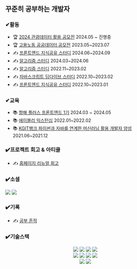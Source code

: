  ## 꾸준히 공부하는 개발자
  
 ### ✔활동
 <ul>
  <li>🏆 <a href="https://www.2024tourapi.com/">2024 관광데이터 활용 공모전</a> 2024.05 ~ 진행중 </li>
  <li>🏆 <a href="https://github.com/public-data-Competition/public-data-competition.git">고용노동 공공데이터 공모전</a> 2023.05~2023.07</li>
  <li>✍️ <a href="https://github.com/interview-study-front/frontend-interview-question">프론트엔드 지식공유 스터디</a> 2024.06~2024.09</li>
  <li>✍️ <a href="https://github.com/Rising-Developers/algorithm-study">알고리즘 스터디</a> 2024.03~2024.06 </li>
  <li>✍️ <a href="https://github.com/AlgorismTest/coding-test-study">알고리즘 스터디</a> 2022.11~2023.02 </li>
  <li>✍️ <a href="https://github.com/fe-book-study/modern-javascript-deep-dive">자바스크립트 딥다이브 스터디</a> 2022.10~2023.02</li>
  <li>✍️ <a href="https://github.com/interview-study-front/frontend-interview-question">프론트엔드 지식공유 스터디</a> 2022.10~2023.01</li>
</ul>

 ### ✔교육
 <ul>
   <li>📚 <a href="https://github.com/Readme-Monster/readme-monster">항해 플러스 프론트엔드 1기</a> 2024.03 ~ 2024.05 </li>
   <li>📚 <a href="https://github.com/lee-ji-hong/frontend-mission">에이블리 익스턴십</a> 2022.01~2022.02</li>
   <li>📚 <a href="https://github.com/lee-ji-hong/homin_team">KGIT뱅크 파이썬과 자바를 연계한 머신러닝 활용 개발자 양성</a> 2021.06~2021.12</li>
</ul>

### ✔️프로젝트 회고 & 아티클
<ul>
  <li>✍️ <a href="https://coding-ocean.tistory.com/106">홈페이지 리뉴얼 회고</a></li>
</ul>
  
### ✔️소셜
  <a href="mailto:zhffktkdlekghjsxk@gmail.com"><img src="https://img.shields.io/badge/Email-EA4335?style=for-the-badge-square&logo=Gmail&logoColor=white"/></a>
  <a href="https://coding-ocean.tistory.com/"><img src="https://img.shields.io/badge/Blog-20C997?style=for-the-badge-square&logo=Blog&logoColor=white"/></a>

### ✔️기록
<ul>
  <li>✍️ <a href="https://bold-spell-0a8.notion.site/febe8f662de647a19a42dc8a10c19e87?pvs=4">공부 흔적</a></li>
</ul>
  
 ### ✔️기술스택

<div align=center> 
  <img src="https://img.shields.io/badge/html5-E34F26?style=for-the-badge&logo=html5&logoColor=white"/>
  <img src="https://img.shields.io/badge/css-1572B6?style=for-the-badge&logo=css3&logoColor=white"/>
  <img src="https://img.shields.io/badge/javascript-F7DF1E?style=for-the-badge&logo=javascript&logoColor=black"> 
  <img src="https://img.shields.io/badge/typescript-3178C6?style=for-the-badge&logo=typescript&logoColor=white"/>
 <br>

  <img src="https://img.shields.io/badge/react.js-61DAFB?style=for-the-badge&logo=react&logoColor=black"/>
  <img src="https://img.shields.io/badge/next.js-000000?style=for-the-badge&logo=next.js&logoColor=white"/>
  <img src="https://img.shields.io/badge/vue.js-4FC08D?style=for-the-badge&logo=vue.js&logoColor=white"/>
  <img src="https://img.shields.io/badge/nuxt.js-00DC82?style=for-the-badge&logo=nuxt.js&logoColor=white"/>
  <br>
  
  <img src="https://img.shields.io/badge/github-181717?style=for-the-badge&logo=github&logoColor=white"/>
  <img src="https://img.shields.io/badge/git-F05032?style=for-the-badge&logo=git&logoColor=white"/>
  <br>
</div>


